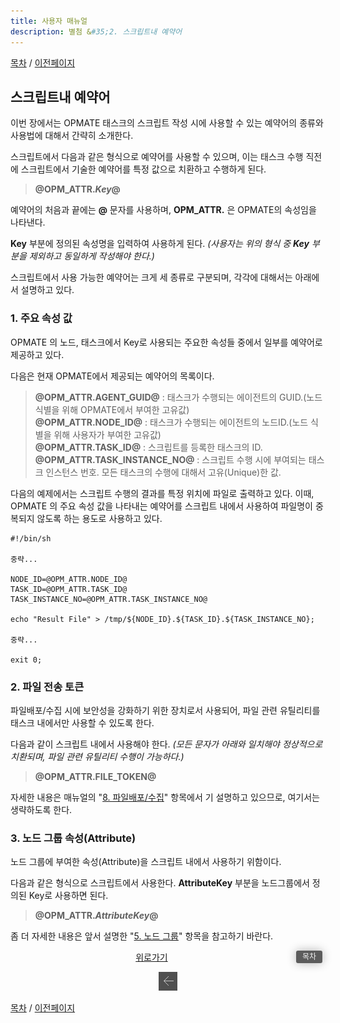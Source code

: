 ```yaml
---
title: 사용자 매뉴얼
description: 별첨 &#35;2. 스크립트내 예약어
---
```


[목차](UserManual.md) / [이전페이지](UserManual9.md)

## 스크립트내 예약어

이번 장에서는 OPMATE 태스크의 스크립트 작성 시에 사용할 수 있는 예약어의 종류와 사용법에 대해서 간략히 소개한다. 

스크립트에서 다음과 같은 형식으로 예약어를 사용할 수 있으며, 이는 태스크 수행 직전에 스크립트에서 기술한 예약어를 특정 값으로 치환하고 수행하게 된다.

>**@OPM_ATTR.*Key*@**

예약어의 처음과 끝에는 **@** 문자를 사용하며, **OPM_ATTR.** 은 OPMATE의 속성임을 나타낸다.

**Key** 부분에 정의된 속성명을 입력하여 사용하게 된다.
*(사용자는 위의 형식 중 **Key** 부분을 제외하고 동일하게 작성해야 한다.)*

스크립트에서 사용 가능한 예약어는 크게 세 종류로 구분되며, 각각에 대해서는 아래에서 설명하고 있다.

### 1. 주요 속성 값

OPMATE 의 노드, 태스크에서 Key로 사용되는 주요한 속성들 중에서 일부를 예약어로 제공하고 있다.

다음은 현재 OPMATE에서 제공되는 예약어의 목록이다.

>**@OPM_ATTR.AGENT_GUID@** : 태스크가 수행되는 에이전트의 GUID.(노드 식별을 위해 OPMATE에서 부여한 고유값)<br>
>**@OPM_ATTR.NODE_ID@** : 태스크가 수행되는 에이전트의 노드ID.(노드 식별을 위해 사용자가 부여한 고유값)<br>
>**@OPM_ATTR.TASK_ID@** : 스크립트를 등록한 태스크의 ID.<br>
>**@OPM_ATTR.TASK_INSTANCE_NO@** : 스크립트 수행 시에 부여되는 태스크 인스턴스 번호. 모든 태스크의 수행에 대해서 고유(Unique)한 값.

다음의 예제에서는 스크립트 수행의 결과를 특정 위치에 파일로 출력하고 있다.
이때, OPMATE 의 주요 속성 값을 나타내는 예약어를 스크립트 내에서 사용하여 파일명이 중복되지 않도록 하는 용도로 사용하고 있다.  

```
#!/bin/sh

중략...

NODE_ID=@OPM_ATTR.NODE_ID@
TASK_ID=@OPM_ATTR.TASK_ID@
TASK_INSTANCE_NO=@OPM_ATTR.TASK_INSTANCE_NO@

echo "Result File" > /tmp/${NODE_ID}.${TASK_ID}.${TASK_INSTANCE_NO};

중략...

exit 0;
```

### 2. 파일 전송 토큰

파일배포/수집 시에 보안성을 강화하기 위한 장치로서 사용되어, 파일 관련 유틸리티를 태스크 내에서만 사용할 수 있도록 한다.

다음과 같이 스크립트 내에서 사용해야 한다.
*(모든 문자가 아래와 일치해야 정상적으로 치환되며, 파일 관련 유틸리티 수행이 가능하다.)*

>**@OPM_ATTR.FILE_TOKEN@**

자세한 내용은 매뉴얼의 "[8. 파일배포/수집](UserManual8.md)" 항목에서 기 설명하고 있으므로, 여기서는 생략하도록 한다.

### 3. 노드 그룹 속성(Attribute)

노드 그룹에 부여한 속성(Attribute)을 스크립트 내에서 사용하기 위함이다.

다음과 같은 형식으로 스크립트에서 사용한다. **AttributeKey** 부분을 노드그룹에서 정의된 Key로 사용하면 된다.

>**@OPM_ATTR.*AttributeKey*@**

좀 더 자세한 내용은 앞서 설명한 "[5. 노드 그룹](UserManual5.md)" 항목을 참고하기 바란다.


<style>
div, ul, li { margin:0; padding:0; }

#UserManualMenu {
	float:right;
	margin:0px 5px 3px 5px;
	padding:0 0 3px 0;
	box-shadow: 0px 0px 15px rgba(0,0,0,.3);
	-moz-box-shadow: 0px 0px 15px rgba(0,0,0,.3);
	-webkit-box-shadow: 0px 0px 15px rgba(0,0,0,.3);
	-o-box-shadow: 0px 0px 15px rgba(0,0,0,.3);
	-moz-border-radius: 3px;
	-khtml-border-radius: 3px;
	-webkit-border-radius: 3px;
	border-radius: 3px;
	background-color:#5c5c5c;
}

#UserManualMenu ul li {
	float:none;
	list-style-type:none;
}

#UserManualMenu a {
	height:16px;
	color:#f1f1f1;
	font-family:arial;
	font-size:12px;
	padding:0 10px 0 10px;
	text-decoration:none;
}

#UserManualMenu a:hover {
	color:#D4F4FA;
	border-bottom:3px solid #FAED7D;
}

#UserManualMenu ul ul {
	display:none;
	position:absolute;
	background-color:#5c5c5c;
}

#UserManualMenu ul li:hover ul {
 display: block;
}

</style>


<div id="UserManualMenu">
<ul>
	<li><a href="#">목차</a>
		<ul>
			<li><a href="#">1. 개요</a></li>
			<li><a href="#">2. 사용자</a></li>
			<li><a href="#">3. 사용자 그룹</a></li>
			<li><a href="#">4. 노드</a></li>
			<li><a href="#">5. 노드 그룹</a></li>
			<li><a href="#">6. 태스크</a></li>
			<li><a href="#">7. 태스크 인스턴스</a></li>
			<li><a href="#">8. 파일 배포/수집</a></li>
			<li><a href="#">별첨 #1. CLI 사용법</a></li>
			<li><a href="#">별첨 #2. 스크립트내 예약어</a></li>
		</ul>
	</li>
</ul>
</div>


<div class="float_banner"><!-- 고정배너 -->
	<div id='scrollmenu' name="scrolltop">
		<div align="center">
			<a href="javascript://" class="top" onclick="goTop(); return false;">
				<pre>위로가기</pre>
			</a>
		</div>
		<div align="center">
			<a href="javascript://" class="bottom" onclick="goBottom(); return false;">
				<img src="../../img/prev.png">
				<!--img src="../../img/prev.png" onmouseover='this.src="../../img/down2.png"' onmouseout='this.src="../../img/prev.png"'border=0 alt="아래가기"-->
			</a>
		</div>
	</div>
</div>

<!-- 스크롤바 제어메뉴 시작 -->
<script language="JavaScript">
function goTop(){
	window.scrollTo(0,0); //맨위로
}

function goMiddle(){
	window.scrollTo(0,500); //중간쯤 위치를 입맛에 맞게 조절하세요.
}

function goBottom(){
	var scr = document.body.scrollHeight; //페이지의 길이를 체크
	window.scrollTo(0,scr); //맨아래로
}
</script>

[목차](UserManual.md) / [이전페이지](UserManual9.md)